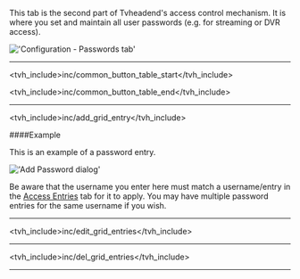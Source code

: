 This tab is the second part of Tvheadend's access control mechanism. It is
where you set and maintain all user passwords (e.g. for streaming or DVR access).

!['Configuration - Passwords tab'](static/img/doc/configpasswordentries.png)

---

<tvh_include>inc/common_button_table_start</tvh_include>

<tvh_include>inc/common_button_table_end</tvh_include>

---

<tvh_include>inc/add_grid_entry</tvh_include>

####Example

This is an example of a password entry.

!['Add Password dialog'](static/img/doc/configpasswdadd.png)

Be aware that the username you enter here must match a username/entry in 
the [Access Entries](class/access_entry) tab for it to apply. You may 
have multiple password entries for the same username if you wish. 

---

<tvh_include>inc/edit_grid_entries</tvh_include>

---

<tvh_include>inc/del_grid_entries</tvh_include>

---
